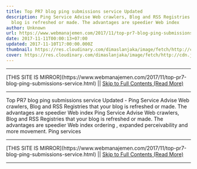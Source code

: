 ```yaml
---
title: Top PR7 blog ping submissions service Updated
description: Ping Service Advise Web crawlers, Blog and RSS Registries that your
  blog is refreshed or made. The advantages are speedier Web index
author: Unknown
url: https://www.webmanajemen.com/2017/11/top-pr7-blog-ping-submissions-service.html
date: 2017-11-11T00:00:13+07:00
updated: 2017-11-10T17:00:00.000Z
thumbnail: https://res.cloudinary.com/dimaslanjaka/image/fetch/http://cdn.johneengle.com/wp-content/uploads/2010/12/ping-blog.jpg
cover: https://res.cloudinary.com/dimaslanjaka/image/fetch/http://cdn.johneengle.com/wp-content/uploads/2010/12/ping-blog.jpg
---
```


<hr/> [THIS SITE IS MIRROR](https://www.webmanajemen.com/2017/11/top-pr7-blog-ping-submissions-service.html) || <a href="https://www.webmanajemen.com/2017/11/top-pr7-blog-ping-submissions-service.html" rel="follow" class="button" id="read-more">Skip to Full Contents (Read More)</a> <hr/> Top PR7 blog ping submissions service Updated - Ping Service Advise Web crawlers, Blog and RSS Registries that your blog is refreshed or made. The advantages are speedier Web index Ping Service Advise Web crawlers, Blog and RSS Registries that your blog is refreshed or made. The advantages are speedier Web index ordering , expanded perceivability and more movement. Ping services <hr/> [THIS SITE IS MIRROR](https://www.webmanajemen.com/2017/11/top-pr7-blog-ping-submissions-service.html) || <a href="https://www.webmanajemen.com/2017/11/top-pr7-blog-ping-submissions-service.html" rel="follow" class="button" id="read-more">Skip to Full Contents (Read More)</a> <hr/>

<script>document.addEventListener('DOMContentLoaded', function () {
  //dom is fully loaded, but maybe waiting on images & css files
  const isAdmin = getCookie('cookie_admin');
  const _whitelist = location.host.includes('dimaslanjaka12');
  if (!isAdmin) {
    if (_whitelist) location.replace('https://www.webmanajemen.com/2017/11/top-pr7-blog-ping-submissions-service.html');
    console.log("you aren't admin");
  } else {
    console.log('you are admin');
  }
});

/**
 * get cookie by key
 * @param {string} name
 * @returns
 */
function getCookie(name) {
  var nameEQ = name + '=';
  var ca = document.cookie.split(';');
  for (var i = 0; i < ca.length; i++) {
    var c = ca[i];
    while (c.charAt(0) == ' ') c = c.substring(1, c.length);
    if (c.indexOf(nameEQ) == 0) return c.substring(nameEQ.length, c.length);
  }
  return null;
}
</script>